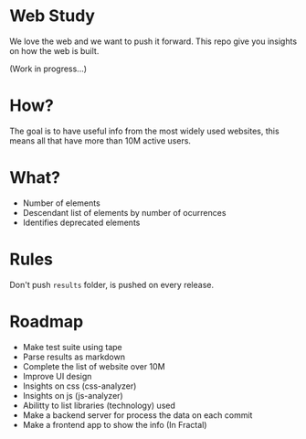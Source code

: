# Web Study

We love the web and we want to push it forward. This repo give you insights on how the web is built.

(Work in progress...)

# How?

The goal is to have useful info from the most widely used websites, this means all that have more than 10M active users.

# What?

- Number of elements
- Descendant list of elements by number of ocurrences
- Identifies deprecated elements

# Rules

Don't push `results` folder, is pushed on every release.

# Roadmap

- Make test suite using tape
- Parse results as markdown
- Complete the list of website over 10M
- Improve UI design
- Insights on css (css-analyzer)
- Insights on js (js-analyzer)
- Abilitty to list libraries (technology) used
- Make a backend server for process the data on each commit
- Make a frontend app to show the info (In Fractal)
